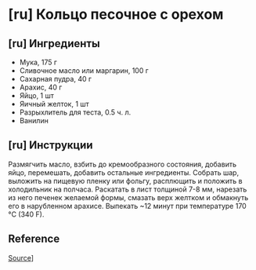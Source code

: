 # [ru] Кольцо песочное с орехом
## [ru] Ингредиенты
* Мука, 175 г
* Сливочное масло или маргарин, 100 г
* Сахарная пудра, 40 г
* Арахис, 40 г
* Яйцо, 1 шт
* Яичный желток, 1 шт
* Разрыхлитель для теста, 0.5 ч. л.
* Ванилин

## [ru] Инструкции
Размягчить масло, взбить до кремообразного состояния, добавить яйцо, перемешать, добавить остальные ингредиенты.
Собрать шар, выложить на пищевую пленку или фольгу, расплющить и положить в холодильник на полчаса. Раскатать в лист
толщиной 7-8 мм, нарезать из него печенек желаемой формы, смазать верх желтком и обмакнуть его в нарубленном арахисе. 
Выпекать ~12 минут при температуре 170 °C (340 F).

## Reference
[Source](http://volshebnaya-eda.ru/kollekcia-receptov/vypechka/domashnee-pechene/kolco)]
